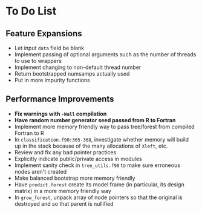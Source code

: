 

To Do List
==========

Feature Expansions
------------------
* Let input `data` field be blank
* Implement passing of optional arguments such as the number of threads to use to wrappers
* Implement changing to non-default thread number
* Return bootstrapped numsamps actually used
* Put in more impurity functions

Performance Improvements
------------------------
* **Fix warnings with `-Wall` compilation**
* **Have random number generator seed passed from R to Fortran**
* Implement more memory friendly way to pass tree/forest from compiled Fortran to R
* In `classification.f90:365-368`, investigate whether memory will build up in the stack because of the many allocations of `Xleft`, etc.
* Review and fix any bad pointer practices
* Explicitly indicate public/private access in modules
* Implement sanity check in `tree_utils.f90` to make sure erroneous nodes aren't created
* Make balanced bootstrap more memory friendly
* Have `predict.forest` create its model frame (in particular, its design matrix) in a more memory friendly way
* In `grow_forest`, unpack array of node pointers so that the original is destroyed and so that parent is nullified

